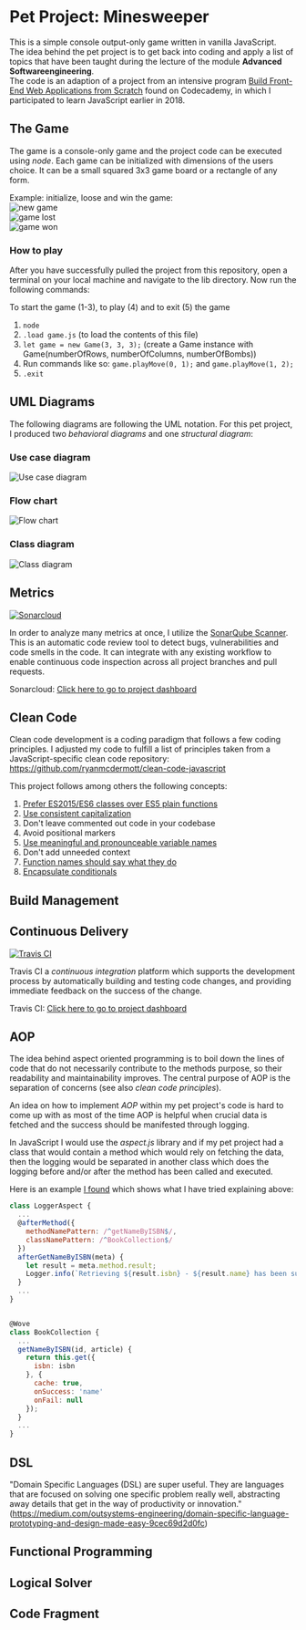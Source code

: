 # Pet Project: Minesweeper
This is a simple console output-only game written in vanilla JavaScript. <br />
The idea behind the pet project is to get back into coding and apply a list of topics that have been taught during the lecture of the module **Advanced Softwareengineering**. <br />
The code is an adaption of a project from an intensive program [Build Front-End Web Applications from Scratch](http://pro.codecademy.com/intensive/build-frontend-webapps-from-scratch/ "Codecademy Program Reference") found on Codecademy, in which I participated to learn JavaScript earlier in 2018.

## The Game
The game is a console-only game and the project code can be executed using *node*.
Each game can be initialized with dimensions of the users choice. It can be a small squared 3x3 game board or a
rectangle of any form.

Example: initialize, loose and win the game:  <br />
![new game](images/newgame.png "New game initialized") <br />
![game lost](images/gameover.png "Game was lost") <br />
![game won](images/gamewon.png "Game was won")

### How to play
After you have successfully pulled the project from this repository, open a terminal on your local machine and navigate to the lib directory. Now run the following commands:

To start the game (1-3), to play (4) and to exit (5) the game
1. `node`
2. `.load game.js` (to load the contents of this file)
3. `let game = new Game(3, 3, 3);` (create a Game instance with Game(numberOfRows, numberOfColumns, numberOfBombs))
4. Run commands like so: `game.playMove(0, 1);` and  `game.playMove(1, 2);`
5. `.exit`

## UML Diagrams
The following diagrams are following the UML notation. For this pet project, I produced two *behavioral diagrams* and one *structural diagram*:
### Use case diagram
![Use case diagram](images/uml-usecase.png "Use case diagram")
### Flow chart
![Flow chart](images/uml-flowchart.png "Flow chart")
### Class diagram
![Class diagram](images/uml-class.png "Class diagram")

## Metrics
[![Sonarcloud](https://sonarcloud.io/api/project_badges/measure?project=binsi_petproject-minesweeper&metric=alert_status)](https://sonarcloud.io/dashboard?id=binsi_petproject-minesweeper) <br />

In order to analyze many metrics at once, I utilize the [SonarQube Scanner](https://docs.sonarqube.org/display/SCAN/Analyzing+with+SonarQube+Scanner). This is an automatic code review tool to detect bugs, vulnerabilities and code smells in the code. It can integrate with any existing workflow to enable continuous code inspection across all project branches and pull requests. <br />

Sonarcloud: [Click here to go to project dashboard](https://sonarcloud.io/dashboard?id=binsi_petproject-minesweeper "Go to Sonarcloud")

## Clean Code
Clean code development is a coding paradigm that follows a few coding principles. I adjusted my code to fulfill a list of principles taken from a JavaScript-specific clean code repository: https://github.com/ryanmcdermott/clean-code-javascript <br />

This project follows among others the following concepts:
1. [Prefer ES2015/ES6 classes over ES5 plain functions](https://github.com/binsi/petproject-minesweeper/blob/master/src/game.js#L4)
2. [Use consistent capitalization](https://github.com/binsi/petproject-minesweeper/blob/master/src/board.js#L2)
3. Don't leave commented out code in your codebase
4. Avoid positional markers
5. [Use meaningful and pronounceable variable names](https://github.com/binsi/petproject-minesweeper/blob/master/src/board.js#L27)
6. Don't add unneeded context
7. [Function names should say what they do](https://github.com/binsi/petproject-minesweeper/blob/master/src/board.js#L13)
8. [Encapsulate conditionals](https://github.com/binsi/petproject-minesweeper/blob/master/src/board.js#L55)

## Build Management
## Continuous Delivery
[![Travis CI](https://travis-ci.com/binsi/petproject-minesweeper.svg?branch=master)](https://travis-ci.com/binsi/petproject-minesweeper) <br />

Travis CI a *continuous integration* platform which supports the development process by automatically building and testing code changes, and providing immediate feedback on the success of the change. <br />

Travis CI: [Click here to go to project dashboard](https://travis-ci.com/binsi/petproject-minesweeper "Go to Travis CI")

## AOP
The idea behind aspect oriented programming is to boil down the lines of code that do not necessarily contribute to the methods purpose, so their readability and maintainability improves. The central purpose of AOP is the separation of concerns (see also *clean code principles*). <br />

An idea on how to implement *AOP* within my pet project's code is hard to come up with as most of the time AOP is helpful when crucial data is fetched and the success should be manifested through logging. <br />

In JavaScript I would use the *aspect.js* library and if my pet project had a class that would contain a method which would rely on fetching the data, then the logging would be separated in another class which does the logging before and/or after the method has been called and executed. <br />

Here is an example [I found](https://medium.com/@kyuwoo.choi/sneak-peek-to-javascript-aop-16458f807842) which shows what I have tried explaining above: <br />

```javascript
class LoggerAspect {
  ...
  @afterMethod({
    methodNamePattern: /^getNameByISBN$/,
    classNamePattern: /^BookCollection$/
  })
  afterGetNameByISBN(meta) {
    let result = meta.method.result;
    Logger.info(`Retrieving ${result.isbn} - ${result.name} has been succeed`);
  }
  ...
}


@Wove
class BookCollection {
  ...
  getNameByISBN(id, article) {
    return this.get({
      isbn: isbn
    }, {
      cache: true,
      onSuccess: 'name'
      onFail: null
    });
  }
  ...
}

```

## DSL
"Domain Specific Languages (DSL) are super useful. They are languages that are focused on solving one specific problem really well, abstracting away details that get in the way of productivity or innovation."(https://medium.com/outsystems-engineering/domain-specific-language-prototyping-and-design-made-easy-9cec69d2d0fc)

## Functional Programming
## Logical Solver
## Code Fragment

